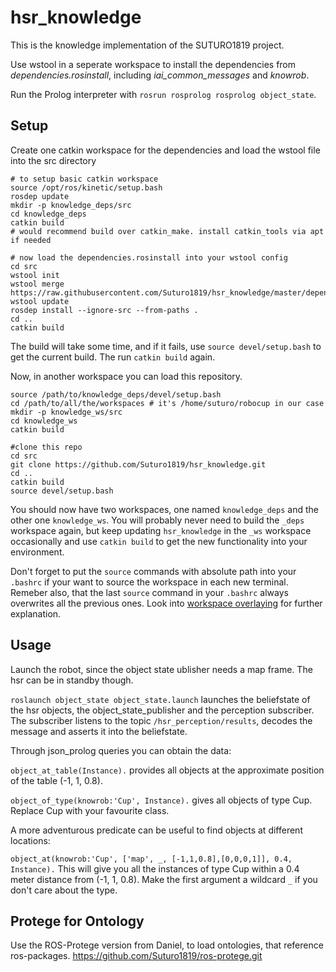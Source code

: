 # hsr_knowledge

This is the knowledge implementation of the SUTURO1819 project.

Use wstool in a seperate workspace to install the dependencies from *dependencies.rosinstall*, including *iai_common_messages* and *knowrob*.

Run the Prolog interpreter with `rosrun rosprolog rosprolog object_state`.

## Setup

Create one catkin workspace for the dependencies and load the wstool file into the src directory

```
# to setup basic catkin workspace
source /opt/ros/kinetic/setup.bash
rosdep update
mkdir -p knowledge_deps/src
cd knowledge_deps
catkin build 
# would recommend build over catkin_make. install catkin_tools via apt if needed

# now load the dependencies.rosinstall into your wstool config 
cd src
wstool init
wstool merge https://raw.githubusercontent.com/Suturo1819/hsr_knowledge/master/dependencies.rosinstall
wstool update
rosdep install --ignore-src --from-paths .
cd ..
catkin build
```

The build will take some time, and if it fails, use `source devel/setup.bash` to get the current build. The run `catkin build` again.

Now, in another workspace you can load this repository.

```
source /path/to/knowledge_deps/devel/setup.bash
cd /path/to/all/the/workspaces # it's /home/suturo/robocup in our case
mkdir -p knowledge_ws/src
cd knowledge_ws
catkin build

#clone this repo
cd src
git clone https://github.com/Suturo1819/hsr_knowledge.git
cd ..
catkin build
source devel/setup.bash 
```

You should now have two workspaces, one named `knowledge_deps` and the other one `knowledge_ws`. You will probably never need to build the `_deps` workspace again, but keep updating `hsr_knowledge` in the `_ws` workspace occasionally and use `catkin build` to get the new functionality into your environment.

Don't forget to put the `source` commands with absolute path into your `.bashrc` if your want to source the workspace in each new terminal. Remeber also, that the last `source` command in your `.bashrc` always overwrites all the previous ones. Look into [workspace overlaying](http://wiki.ros.org/catkin/Tutorials/workspace_overlaying) for further explanation.

## Usage

Launch the robot, since the object state ublisher needs a map frame. The hsr can be in standby though.

`roslaunch object_state object_state.launch` launches the beliefstate of the hsr objects, the object_state_publisher and the perception subscriber. The subscriber listens to the topic `/hsr_perception/results`, decodes the message and asserts it into the beliefstate.

Through json_prolog queries you can obtain the data:

`object_at_table(Instance).` provides all objects at the approximate position of the table (-1, 1, 0.8).

`object_of_type(knowrob:'Cup', Instance).` gives all objects of type Cup. Replace Cup with your favourite class.

A more adventurous predicate can be useful to find objects at different locations:

`object_at(knowrob:'Cup', ['map', _, [-1,1,0.8],[0,0,0,1]], 0.4, Instance).` This will give you all the instances of type Cup within a 0.4 meter distance from (-1, 1, 0.8). Make the first argument a wildcard `_` if you don't care about the type.

## Protege for Ontology

Use the ROS-Protege version from Daniel, to load ontologies, that reference ros-packages. https://github.com/Suturo1819/ros-protege.git
